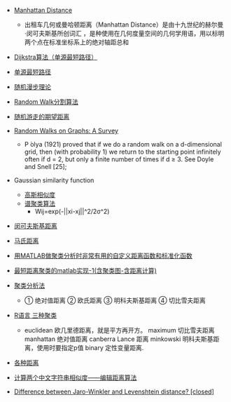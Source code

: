 - [Manhattan Distance](http://baike.baidu.com/view/741153.htm)
    - 出租车几何或曼哈顿距离（Manhattan Distance）是由十九世纪的赫尔曼·闵可夫斯基所创词汇 ，是种使用在几何度量空间的几何学用语，用以标明两个点在标准坐标系上的绝对轴距总和
    
 - [Dijkstra算法（单源最短路径）](http://www.cnblogs.com/dolphin0520/archive/2011/08/26/2155202.html)
 - [单源最短路径](http://baike.baidu.com/link?url=J7LW3vLm0AfdDKRUFN_ZbX4FOb7cL8jNaXr4lYqVKUQOszc8gMrg4168iozYFooA2RsBcJ_8w2Y3FgK2Elew7a)
 
 - [随机漫步理论](http://wenku.baidu.com/link?url=xO-a6lw1QTmSpxtOtSqYthcxZsUuNFsbjpLQUXLbMsjJiBVGnc61LvY08gND8WNROIy-uUY9WpdMQjN1FbN85a12ULDAMTl_oDx8rsIQTTK)
 - [Random Walk分割算法](http://blog.csdn.net/menjiawan/article/details/47086423)
 - [随机游走的期望距离](http://blog.csdn.net/sunmenggmail/article/details/8097206)
 - [Random Walks on Graphs: A Survey](http://www.cs.elte.hu/~lovasz/erdos.pdf)
    -  P ́olya (1921) proved that if we do a random walk on a d-dimensional grid, then (with probability 1) we return to the starting point infinitely often if d = 2, but only a finite number of times if d ≥ 3. See Doyle and Snell [25]; 
    
    
 - Gaussian similarity function
    - [高斯相似度](http://www.zybang.com/question/bb5e3c6b03236bd1a874babb89b11d70.html)
    - [谱聚类算法](http://baike.baidu.com/link?url=tZs19ag5sYqW8gI_97XhynnX6p6-Z-qtv945vXCcAo16PayNbl1P37-iIFE6ZUrVNXeRxtCf3DkBUve4FPrNz_)
        - Wij=exp(-||xi-xj||^2/2σ^2)
        
 - [闵可夫斯基距离](http://blog.csdn.net/eric41050808/article/details/24365765)
 
 - [马氏距离](http://baike.baidu.com/link?url=437lgcncWsM1nJXnWrkMWMSg9rbKPuHeI0BelmGW8n6hs5er7vtU3Mm1pt9iaoJYrppFAMvN-wYkZ63U19RFyq)
        
 - [用MATLAB做聚类分析时非常有用的自定义距离函数和标准化函数](http://blog.csdn.net/rumswell/article/details/11881475)
 - [最短距离聚类的matlab实现-1(含聚类图-含距离计算)](http://wenku.baidu.com/link?url=fWt6IUqZlnWItg55W7GlQuPEGSuS5htO0cLtJs-Aewpu48pcd9-Hz0lsK6qbXDTQ-QiuMD4TXvc4Eo6KldIz4WgYqQzILCkhKTLyrvk09DC)
 - [聚类分析法](http://baike.baidu.com/item/聚类分析法)
    - ① 绝对值距离 ② 欧氏距离 ③ 明科夫斯基距离 ④ 切比雪夫距离
 - [R语言 三种聚类](http://my.oschina.net/u/1047640/blog/202714)   
     - euclidean                欧几里德距离，就是平方再开方。
       maximum                切比雪夫距离
       manhattan            绝对值距离
       canberra                Lance 距离
       minkowski            明科夫斯基距离，使用时要指定p值
       binary                    定性变量距离.
 - [各种距离](http://blog.csdn.net/shiwei408/article/details/7602324)
 
 - [计算两个中文字符串相似度——编辑距离算法](http://blog.csdn.net/kangkanglou/article/details/39234907)
 - [Difference between Jaro-Winkler and Levenshtein distance? [closed]](http://stackoverflow.com/questions/25540581/difference-between-jaro-winkler-and-levenshtein-distance)